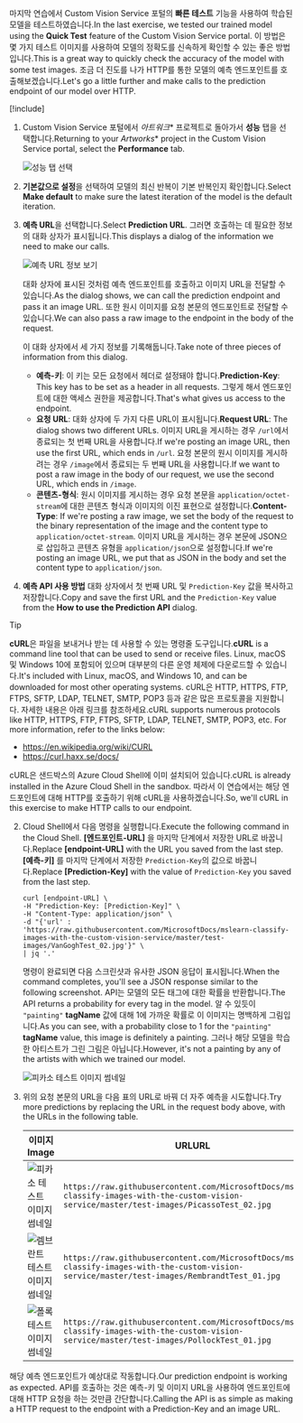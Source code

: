 <span data-ttu-id="eaf13-101">마지막 연습에서 Custom Vision Service 포털의 **빠른 테스트** 기능을 사용하여 학습된 모델을 테스트하였습니다.</span><span class="sxs-lookup"><span data-stu-id="eaf13-101">In the last exercise, we tested our trained model using the **Quick Test** feature of the Custom Vision Service portal.</span></span> <span data-ttu-id="eaf13-102">이 방법은 몇 가지 테스트 이미지를 사용하여 모델의 정확도를 신속하게 확인할 수 있는 좋은 방법입니다.</span><span class="sxs-lookup"><span data-stu-id="eaf13-102">This is a great way to quickly check the accuracy of the model with some test images.</span></span> <span data-ttu-id="eaf13-103">조금 더 진도를 나가 HTTP를 통한 모델의 예측 엔드포인트를 호출해보겠습니다.</span><span class="sxs-lookup"><span data-stu-id="eaf13-103">Let's go a little further and make calls to the prediction endpoint of our model over HTTP.</span></span>

[!include[](../../../includes/azure-sandbox-activate.md)]

1. <span data-ttu-id="eaf13-104">Custom Vision Service 포털에서 *아트워크*\* 프로젝트로 돌아가서 **성능** 탭을 선택합니다.</span><span class="sxs-lookup"><span data-stu-id="eaf13-104">Returning to your *Artworks*\* project in the Custom Vision Service portal, select the  **Performance** tab.</span></span>

    ![성능 탭 선택](../media/5-performance-tab.png)

1. <span data-ttu-id="eaf13-106">**기본값으로 설정**을 선택하여 모델의 최신 반복이 기본 반복인지 확인합니다.</span><span class="sxs-lookup"><span data-stu-id="eaf13-106">Select **Make default** to make sure the latest iteration of the model is the default iteration.</span></span>

1. <span data-ttu-id="eaf13-107">**예측 URL**을 선택합니다.</span><span class="sxs-lookup"><span data-stu-id="eaf13-107">Select **Prediction URL**.</span></span> <span data-ttu-id="eaf13-108">그러면 호출하는 데 필요한 정보의 대화 상자가 표시됩니다.</span><span class="sxs-lookup"><span data-stu-id="eaf13-108">This displays a dialog of the information we need to make our calls.</span></span> 

    ![예측 URL 정보 보기](../media/5-portal-prediction-url.png)

    <span data-ttu-id="eaf13-110">대화 상자에 표시된 것처럼 예측 엔드포인트를 호출하고 이미지 URL을 전달할 수 있습니다.</span><span class="sxs-lookup"><span data-stu-id="eaf13-110">As the dialog shows, we can call the prediction endpoint and pass it an image URL.</span></span> <span data-ttu-id="eaf13-111">또한 원시 이미지를 요청 본문의 엔드포인트로 전달할 수 있습니다.</span><span class="sxs-lookup"><span data-stu-id="eaf13-111">We can also pass a raw image to the endpoint in the body of the request.</span></span>

    <span data-ttu-id="eaf13-112">이 대화 상자에서 세 가지 정보를 기록해둡니다.</span><span class="sxs-lookup"><span data-stu-id="eaf13-112">Take note of three pieces of information from this dialog.</span></span>
     - <span data-ttu-id="eaf13-113">**예측-키**: 이 키는 모든 요청에서 헤더로 설정돼야 합니다.</span><span class="sxs-lookup"><span data-stu-id="eaf13-113">**Prediction-Key**: This key has to be set as a header in all requests.</span></span> <span data-ttu-id="eaf13-114">그렇게 해서 엔드포인트에 대한 액세스 권한을 제공합니다.</span><span class="sxs-lookup"><span data-stu-id="eaf13-114">That's what gives us access to the endpoint.</span></span>
    - <span data-ttu-id="eaf13-115">**요청 URL**: 대화 상자에 두 가지 다른 URL이 표시됩니다.</span><span class="sxs-lookup"><span data-stu-id="eaf13-115">**Request URL**: The dialog shows two different URLs.</span></span> <span data-ttu-id="eaf13-116">이미지 URL을 게시하는 경우 `/url`에서 종료되는 첫 번째 URL을 사용합니다.</span><span class="sxs-lookup"><span data-stu-id="eaf13-116">If we're posting an image URL, then use the first URL, which ends in `/url`.</span></span> <span data-ttu-id="eaf13-117">요청 본문의 원시 이미지를 게시하려는 경우 `/image`에서 종료되는 두 번째 URL을 사용합니다.</span><span class="sxs-lookup"><span data-stu-id="eaf13-117">If we want to post a raw image in the body of our request, we use the second URL, which ends in `/image`.</span></span>
    - <span data-ttu-id="eaf13-118">**콘텐츠-형식**: 원시 이미지를 게시하는 경우 요청 본문을 `application/octet-stream`에 대한 콘텐츠 형식과 이미지의 이진 표현으로 설정합니다.</span><span class="sxs-lookup"><span data-stu-id="eaf13-118">**Content-Type**: If we're posting a raw image, we set the body of the request to the binary representation of the image and the content type to `application/octet-stream`.</span></span> <span data-ttu-id="eaf13-119">이미지 URL을 게시하는 경우 본문에 JSON으로 삽입하고 콘텐츠 유형을 `application/json`으로 설정합니다.</span><span class="sxs-lookup"><span data-stu-id="eaf13-119">If we're posting an image URL, we put that as JSON in the body and set the content type to `application/json`.</span></span>
    

3. <span data-ttu-id="eaf13-120">**예측 API 사용 방법** 대화 상자에서 첫 번째 URL 및 `Prediction-Key` 값을 복사하고 저장합니다.</span><span class="sxs-lookup"><span data-stu-id="eaf13-120">Copy and save the first URL and the `Prediction-Key` value from the **How to use the Prediction API** dialog.</span></span> 

> [!TIP]
> <span data-ttu-id="eaf13-121">**cURL**은 파일을 보내거나 받는 데 사용할 수 있는 명령줄 도구입니다.</span><span class="sxs-lookup"><span data-stu-id="eaf13-121">**cURL** is a command line tool that can be used to send or receive files.</span></span> <span data-ttu-id="eaf13-122">Linux, macOS 및 Windows 10에 포함되어 있으며 대부분의 다른 운영 체제에 다운로드할 수 있습니다.</span><span class="sxs-lookup"><span data-stu-id="eaf13-122">It's included with Linux, macOS, and Windows 10, and can be downloaded for most other operating systems.</span></span> <span data-ttu-id="eaf13-123">cURL은 HTTP, HTTPS, FTP, FTPS, SFTP, LDAP, TELNET, SMTP, POP3 등과 같은 많은 프로토콜을 지원합니다. 자세한 내용은 아래 링크를 참조하세요.</span><span class="sxs-lookup"><span data-stu-id="eaf13-123">cURL supports numerous protocols like HTTP, HTTPS, FTP, FTPS, SFTP, LDAP, TELNET, SMTP, POP3, etc. For more information, refer to the links below:</span></span>
>
>- <https://en.wikipedia.org/wiki/CURL>
>- <https://curl.haxx.se/docs/> 
> 
> <span data-ttu-id="eaf13-124">cURL은 샌드박스의 Azure Cloud Shell에 이미 설치되어 있습니다.</span><span class="sxs-lookup"><span data-stu-id="eaf13-124">cURL is already installed in the Azure Cloud Shell in the sandbox.</span></span> <span data-ttu-id="eaf13-125">따라서 이 연습에서는 해당 엔드포인트에 대해 HTTP를 호출하기 위해 cURL을 사용하겠습니다.</span><span class="sxs-lookup"><span data-stu-id="eaf13-125">So, we'll cURL in this exercise to make HTTP calls to our endpoint.</span></span>

2. <span data-ttu-id="eaf13-126">Cloud Shell에서 다음 명령을 실행합니다.</span><span class="sxs-lookup"><span data-stu-id="eaf13-126">Execute the following command in the Cloud Shell.</span></span> <span data-ttu-id="eaf13-127">**[엔드포인트-URL]** 을 마지막 단계에서 저장한 URL로 바꿉니다.</span><span class="sxs-lookup"><span data-stu-id="eaf13-127">Replace **[endpoint-URL]** with the URL you saved from the last step.</span></span> <span data-ttu-id="eaf13-128">**[예측-키]** 를 마지막 단계에서 저장한 `Prediction-Key`의 값으로 바꿉니다.</span><span class="sxs-lookup"><span data-stu-id="eaf13-128">Replace **[Prediction-Key]** with the value of `Prediction-Key` you saved from the last step.</span></span> 

    ```azurecli
    curl [endpoint-URL] \
    -H "Prediction-Key: [Prediction-Key]" \
    -H "Content-Type: application/json" \
    -d "{'url' : 'https://raw.githubusercontent.com/MicrosoftDocs/mslearn-classify-images-with-the-custom-vision-service/master/test-images/VanGoghTest_02.jpg'}" \
    | jq '.'
    ```

    <span data-ttu-id="eaf13-129">명령이 완료되면 다음 스크린샷과 유사한 JSON 응답이 표시됩니다.</span><span class="sxs-lookup"><span data-stu-id="eaf13-129">When the command completes, you'll see a JSON response similar to the following screenshot.</span></span> <span data-ttu-id="eaf13-130">API는 모델의 모든 태그에 대한 확률을 반환합니다.</span><span class="sxs-lookup"><span data-stu-id="eaf13-130">The API returns a probability for every tag in the model.</span></span> <span data-ttu-id="eaf13-131">알 수 있듯이 `"painting"` **tagName** 값에 대해 1에 가까운 확률로 이 이미지는 명백하게 그림입니다.</span><span class="sxs-lookup"><span data-stu-id="eaf13-131">As you can see, with a probability close to 1 for the `"painting"` **tagName** value, this image is definitely a painting.</span></span> <span data-ttu-id="eaf13-132">그러나 해당 모델을 학습한 아티스트가 그린 그림은 아닙니다.</span><span class="sxs-lookup"><span data-stu-id="eaf13-132">However, it's not a painting by any of the artists with which we trained our model.</span></span> 

    ![피카소 테스트 이미지 썸네일](../media/5-prediction-json.png) 

3. <span data-ttu-id="eaf13-134">위의 요청 본문의 URL을 다음 표의 URL로 바꿔 더 자주 예측을 시도합니다.</span><span class="sxs-lookup"><span data-stu-id="eaf13-134">Try more predictions by replacing the URL in the request body above, with the URLs in the following table.</span></span> 

    |<span data-ttu-id="eaf13-135">이미지</span><span class="sxs-lookup"><span data-stu-id="eaf13-135">Image</span></span>  | <span data-ttu-id="eaf13-136">URL</span><span class="sxs-lookup"><span data-stu-id="eaf13-136">URL</span></span>  |
    |---------|---------|
    |![피카소 테스트 이미지 썸네일](../media/picasso-test-02-thumb.jpg)     | `https://raw.githubusercontent.com/MicrosoftDocs/mslearn-classify-images-with-the-custom-vision-service/master/test-images/PicassoTest_02.jpg`        |
    |![렘브란트 테스트 이미지 썸네일](../media/rembrandt-test-01-thumb.jpg)     |  `https://raw.githubusercontent.com/MicrosoftDocs/mslearn-classify-images-with-the-custom-vision-service/master/test-images/RembrandtTest_01.jpg`       |
    |![폴록 테스트 이미지 썸네일](../media/pollock-test-01-thumb.jpg)  |   `https://raw.githubusercontent.com/MicrosoftDocs/mslearn-classify-images-with-the-custom-vision-service/master/test-images/PollockTest_01.jpg`     |
   

<span data-ttu-id="eaf13-140">해당 예측 엔드포인트가 예상대로 작동합니다.</span><span class="sxs-lookup"><span data-stu-id="eaf13-140">Our prediction endpoint is working as expected.</span></span> <span data-ttu-id="eaf13-141">API를 호출하는 것은 예측-키 및 이미지 URL을 사용하여 엔드포인트에 대해 HTTP 요청을 하는 것만큼 간단합니다.</span><span class="sxs-lookup"><span data-stu-id="eaf13-141">Calling the API is as simple as making a HTTP request to the endpoint with a Prediction-Key and an image URL.</span></span>